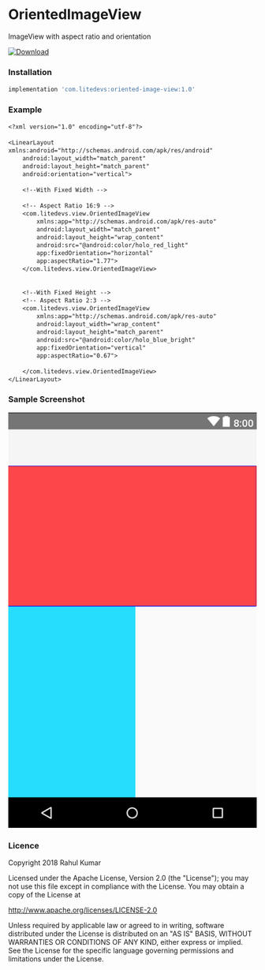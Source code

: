 # OrientedImageView
ImageView with aspect ratio and orientation

[ ![Download](https://api.bintray.com/packages/imrhk/OrientedImageView/oriented-image-view/images/download.svg) ](https://bintray.com/imrhk/OrientedImageView/oriented-image-view/_latestVersion)


### Installation
```sh
implementation 'com.litedevs:oriented-image-view:1.0'
```


### Example
```
<?xml version="1.0" encoding="utf-8"?>

<LinearLayout xmlns:android="http://schemas.android.com/apk/res/android"
    android:layout_width="match_parent"
    android:layout_height="match_parent"
    android:orientation="vertical">

    <!--With Fixed Width -->

    <!-- Aspect Ratio 16:9 -->
    <com.litedevs.view.OrientedImageView
        xmlns:app="http://schemas.android.com/apk/res-auto"
        android:layout_width="match_parent"
        android:layout_height="wrap_content"
        android:src="@android:color/holo_red_light"
        app:fixedOrientation="horizontal"
        app:aspectRatio="1.77">
    </com.litedevs.view.OrientedImageView>


    <!--With Fixed Height -->
    <!-- Aspect Ratio 2:3 -->
    <com.litedevs.view.OrientedImageView
        xmlns:app="http://schemas.android.com/apk/res-auto"
        android:layout_width="wrap_content"
        android:layout_height="match_parent"
        android:src="@android:color/holo_blue_bright"
        app:fixedOrientation="vertical"
        app:aspectRatio="0.67">
        
    </com.litedevs.view.OrientedImageView>
</LinearLayout>

```

### Sample Screenshot
![Screenshot](screenshot-v1.png?raw=true "Screenshot")


### Licence
Copyright 2018 Rahul Kumar

Licensed under the Apache License, Version 2.0 (the "License");
you may not use this file except in compliance with the License.
You may obtain a copy of the License at

   http://www.apache.org/licenses/LICENSE-2.0

Unless required by applicable law or agreed to in writing, software
distributed under the License is distributed on an "AS IS" BASIS,
WITHOUT WARRANTIES OR CONDITIONS OF ANY KIND, either express or implied.
See the License for the specific language governing permissions and
limitations under the License.
